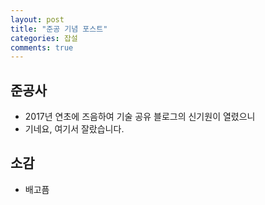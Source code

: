 ```yaml
---
layout: post
title: "준공 기념 포스트"
categories: 잡설
comments: true
---
```


## 준공사
* 2017년 연초에 즈음하여 기술 공유 블로그의 신기원이 열렸으니
* 기네요, 여기서 잘랐습니다.

## 소감
* 배고픔